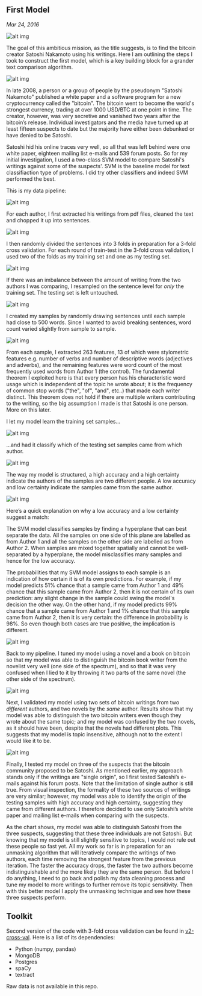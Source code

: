 ## First Model
*Mar 24, 2016*

![alt img](../images/000.png)<br>

The goal of this ambitious mission, as the title suggests, is to find the bitcoin creator Satoshi Nakamoto using his writings. Here I am outlining the steps I took to construct the first model, which is a key building block for a grander text comparison algorithm.


![alt img](../images/001.png)

In late 2008, a person or a group of people by the pseudonym "Satoshi Nakamoto" published a white paper and a software program for a new cryptocurrency called the "bitcoin". The bitcoin went to become the world's strongest currency, trading at over 1000 USD/BTC at one point in time. The creator, however, was very secretive and vanished two years after the bitcoin’s release. Individual investigators and the media have turned up at least fifteen suspects to date but the majority have either been debunked or have denied to be Satoshi.

Satoshi hid his online traces very well, so all that was left behind were one white paper, eighteen mailing list e-mails and 539 forum posts. So for my initial investigation, I used a two-class SVM model to compare Satoshi's writings against some of the suspects'. SVM is the baseline model for text classifiaction type of problems. I did try other classifiers and indeed SVM performed the best.

This is my data pipeline:

![alt img](../images/002.png)

For each author, I first extracted his writings from pdf files, cleaned the text and chopped it up into sentences.

![alt img](../images/003.png)

I then randomly divided the sentences into 3 folds in preparation for a 3-fold cross validation. For each round of train-test in the 3-fold cross validation, I used two of the folds as my training set and one as my testing set.

![alt img](../images/004.png)

If there was an imbalance between the amount of writing from the two authors I was comparing, I resampled on the sentence level for <i>only</i> the training set. The testing set is left untouched.

![alt img](../images/005.png)

I created my samples by randomly drawing sentences until each sample had close to 500 words. Since I wanted to avoid breaking sentences, word count varied slightly from sample to sample.

![alt img](../images/006.png)

From each sample, I extracted 263 features, 13 of which were stylometric features e.g. number of verbs and number of descriptive words (adjectives and adverbs), and the remaining features were word count of the most frequently used words from Author 1 (the control). The fundamental theorem I exploited here is that every person has his characteristic word usage which is independent of the topic he wrote about; it is the frequency of common stop words ("the", "of", "and", etc..) that made each writer distinct. This theorem does not hold if there are multiple writers contributing to the writing, so the big assumption I made is that Satoshi is one person. More on this later.

I let my model learn the training set samples...

![alt img](../images/007.png)

...and had it classify which of the testing set samples came from which author.

![alt img](../images/008.png)

The way my model is structured, a high accuracy and a high certainty indicate the authors of the samples are two different people. A low accuracy and low certainty indicate the samples came from the same author.

![alt img](../images/009.png)

Here’s a quick explanation on why a low accuracy and a low certainty suggest a match:

The SVM model classifies samples by finding a hyperplane that can best separate the data. All the samples on one side of this plane are labelled as from Author 1 and all the samples on the other side are labelled as from Author 2. When samples are mixed together spatially and cannot be well-separated by a hyperplane, the model misclassifies many samples and hence for the low accuracy.

The probabilities that my SVM model assigns to each sample is an indication of how certain it is of its own predictions. For example, if my model predicts 51% chance that a sample came from Author 1 and 49% chance that this sample came from Author 2, then it is not certain of its own prediction: any slight change in the sample could swing the model's decision the other way. On the other hand, if my model predicts 99% chance that a sample came from Author 1 and 1% chance that this sample came from Author 2, then it is very certain: the difference in probability is 98%. So even though both cases are true positive, the implication is different.

![alt img](../images/010.png)

Back to my pipeline. I tuned my model using a novel and a book on bitcoin so that my model was able to distinguish the bitcoin book writer from the novelist very well (one side of the spectrum), and so that it was very confused when I lied to it by throwing it two parts of the same novel (the other side of the spectrum).

![alt img](../images/011.png)

Next, I validated my model using two sets of bitcoin writings from two <i>different</i> authors, and two novels by the <i>same</i> author. Results show that my model was able to distinguish the two bitcoin writers even though they wrote about the same topic; and my model was confused by the two novels, as it should have been, despite that the novels had different plots. This suggests that my model is topic insensitive, although not to the extent I would like it to be.

![alt img](../images/012.png)

Finally, I tested my model on three of the suspects that the bitcoin community proposed to be Satoshi. As mentioned earlier, my approach stands only if the writings are "single origin", so I first tested Satoshi’s e-mails against his forum posts. Note that the limitation of single author is still true. From visual inspection, the formality of these two sources of writings are very similar; however, my model was able to identify the origin of the testing samples with high accuracy and high certainty, suggesting they came from different authors. I therefore decided to use only Satoshi’s white paper and mailing list e-mails when comparing with the suspects.

As the chart shows, my model was able to distinguish Satoshi from the three suspects, suggesting that these three individuals are not Satoshi. But knowing that my model is still slightly sensitive to topics, I would not rule out these people so fast yet. All my work so far is in preparation for an unmasking algorithm that will iteratively compare the writings of two authors, each time removing the strongest feature from the previous iteration. The faster the accuracy drops, the faster the two authors become indistinguishable and the more likely they are the same person. But before I do anything, I need to go back and polish my data cleaning process and tune my model to more writings to further remove its topic sensitivity. Then with this better model I apply the unmasking technique and see how these three suspects perform.


## Toolkit
Second version of the code with 3-fold cross validation can be found in [v2-cross-val](../v2-cross-val). Here is a list of its dependencies:
* Python (numpy, pandas)
* MongoDB
* Postgres
* spaCy
* textract

Raw data is not available in this repo.
